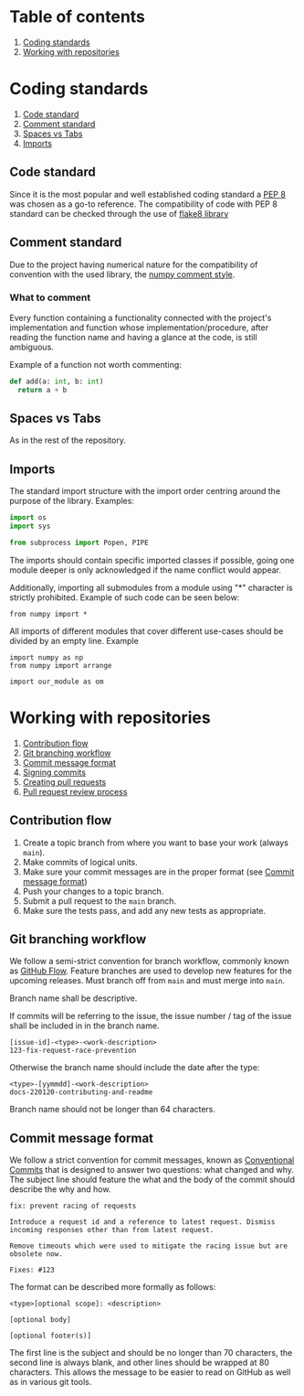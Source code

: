 # Table of contents
1. [Coding standards](#coding-standards)
1. [Working with repositories](#working-with-repositories)

# Coding standards

1. [Code standard](#code-standard)
1. [Comment standard](#comment-standard)
1. [Spaces vs Tabs](#spaces-vs-tabs)
1. [Imports](#imports)

## Code standard

Since it is the most popular and well established coding standard a [PEP 8](https://www.python.org/dev/peps/pep-0008/)  was chosen as a go-to reference. The compatibility of code with PEP 8 standard can be checked through the use of [flake8 library](https://flake8.pycqa.org/en/latest/)

## Comment standard

Due to the project having numerical nature for the compatibility of convention with the used library, the [numpy comment style](https://numpydoc.readthedocs.io/en/latest/format.html).

### What to comment

Every function containing a functionality connected with the project's implementation and function whose implementation/procedure, after reading the function name and having a glance at the code, is still ambiguous.

Example of a function not worth commenting:

```python
def add(a: int, b: int)
  return a + b
```

## Spaces vs Tabs

As in the rest of the repository.

## Imports

The standard import structure with the import order centring around the purpose of the library.
Examples:

```python
import os
import sys
```

```python
from subprocess import Popen, PIPE
```

The imports should contain specific imported classes if possible, going one module deeper is only acknowledged if the name conflict would appear.



Additionally, importing all submodules from a module using "\*" character is strictly prohibited. Example of such code can be seen below:

```
from numpy import *
```

All imports of different modules that cover different use-cases should be divided by an empty line. Example

```
import numpy as np
from numpy import arrange

import our_module as om
```

# Working with repositories

1. [Contribution flow](#contribution-flow)
1. [Git branching workflow](#git-branching-flow)
1. [Commit message format](#commit-message-format)
1. [Signing commits](#signing-commits)
1. [Creating pull requests](#pull-requests)
1. [Pull request review process](#pull-request-review-process)

## Contribution flow

1. Create a topic branch from where you want to base your work (always `main`).
1. Make commits of logical units.
1. Make sure your commit messages are in the proper format (see [Commit message format](#commit-message-format))
1. Push your changes to a topic branch.
1. Submit a pull request to the `main` branch.
1. Make sure the tests pass, and add any new tests as appropriate.

## Git branching workflow

We follow a semi-strict convention for branch workflow, commonly known as [GitHub Flow](https://guides.github.com/introduction/flow/). Feature branches are used to develop new features for the upcoming releases. Must branch off from `main` and must merge into `main`.

Branch name shall be descriptive.

If commits will be referring to the issue, the issue number / tag of the issue shall be included in in the branch name.

```text
[issue-id]-<type>-<work-description>
123-fix-request-race-prevention
```

Otherwise the branch name should include the date after the type:

```text
<type>-[yymmdd]-<work-description>
docs-220120-contributing-and-readme
```

Branch name should not be longer than 64 characters.

## Commit message format

We follow a strict convention for commit messages, known as [Conventional Commits](https://www.conventionalcommits.org/en/v1.0.0/) that is designed to answer two questions: what changed and why. The subject line should feature the what and the body of the commit should describe the why and how.

```text
fix: prevent racing of requests

Introduce a request id and a reference to latest request. Dismiss
incoming responses other than from latest request.

Remove timeouts which were used to mitigate the racing issue but are
obsolete now.

Fixes: #123
```

The format can be described more formally as follows:

```text
<type>[optional scope]: <description>

[optional body]

[optional footer(s)]
```

The first line is the subject and should be no longer than 70 characters, the second line is always blank, and other lines should be wrapped at 80 characters. This allows the message to be easier to read on GitHub as well as in various git tools.
